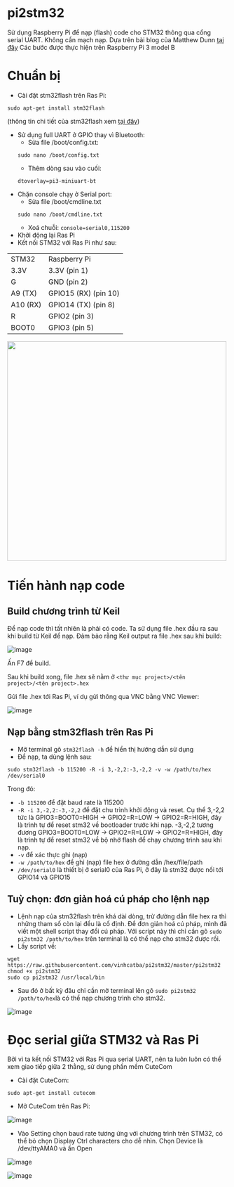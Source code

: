 # pi2stm32
Sử dụng Raspberry Pi để nạp (flash) code cho STM32 thông qua cổng serial UART. Không cần mạch nạp.
Dựa trên bài blog của Matthew Dunn [tại đây](https://siliconjunction.wordpress.com/2017/03/21/flashing-the-stm32f-board-using-a-raspberry-pi-3/) 
Các bước được thực hiện trên Raspberry Pi 3 model B
# Chuẩn bị
- Cài đặt stm32flash trên Ras Pi:
```Shell
sudo apt-get install stm32flash
```
(thông tin chi tiết của stm32flash xem [tại đây](https://sourceforge.net/p/stm32flash/wiki/Home/))
- Sử dụng full UART ở GPIO thay vì Bluetooth:
  - Sửa file /boot/config.txt:
  ```Shell
  sudo nano /boot/config.txt
  ```
  - Thêm dòng sau vào cuối:
  ```Shell
  dtoverlay=pi3-miniuart-bt
  ```
- Chặn console chạy ở Serial port:
  - Sửa file /boot/cmdline.txt
  ```Shell
  sudo nano /boot/cmdline.txt
  ```
  - Xoá chuỗi: `console=serial0,115200`  
- Khởi động lại Ras Pi
- Kết nối STM32 với Ras Pi như sau:

<table>
  <tr><td>STM32</td><td>Raspberry Pi</tr>
  <tr><td> 3.3V </td><td> 3.3V (pin 1) </tr>
  <tr><td> G </td><td> GND (pin 2) </tr>
  <tr><td> A9 (TX) </td><td> GPIO15 (RX) (pin 10) </tr>
  <tr><td> A10 (RX) </td><td> GPIO14 (TX) (pin 8) </tr>
  <tr><td> R </td><td> GPIO2 (pin 3) </tr>
  <tr><td> BOOT0 </td><td> GPIO3 (pin 5) </tr>
</table>
<img src=https://user-images.githubusercontent.com/29064137/119982805-7ff54e00-bfe9-11eb-9a9a-620a29ac8fcf.png width = 500>

# Tiến hành nạp code
## Build chương trình từ Keil
Để nạp code thì tất nhiên là phải có code. Ta sử dụng file .hex đầu ra sau khi build từ Keil để nạp.
Đảm bảo rằng Keil output ra file .hex sau khi build:

![image](https://user-images.githubusercontent.com/29064137/119989620-969fa300-bff1-11eb-9c7a-24e81a961303.png)

Ấn F7 để build.

Sau khi build xong, file .hex sẽ nằm ở `<thư mục project>/<tên project>/<tên project>.hex`

Gửi file .hex tới Ras Pi, ví dụ gửi thông qua VNC bằng VNC Viewer:

![image](https://user-images.githubusercontent.com/29064137/119990688-d5822880-bff2-11eb-83cc-8bf744e2821b.png)

## Nạp bằng stm32flash trên Ras Pi
- Mở terminal gõ `stm32flash -h` để hiển thị hướng dẫn sử dụng
- Để nạp, ta dùng lệnh sau:
```Shell
sudo stm32flash -b 115200 -R -i 3,-2,2:-3,-2,2 -v -w /path/to/hex /dev/serial0
```
  Trong đó:
  - `-b 115200` để đặt baud rate là 115200
  - `-R -i 3,-2,2:-3,-2,2` để đặt chu trình khởi động và reset. Cụ thể 3,-2,2 tức là GPIO3=BOOT0=HIGH -> GPIO2=R=LOW -> GPIO2=R=HIGH, đây là trình tự để reset stm32 về bootloader trước khi nạp. -3,-2,2 tương đương GPIO3=BOOT0=LOW -> GPIO2=R=LOW -> GPIO2=R=HIGH, đây là trình tự để reset stm32 về bộ nhớ flash để chạy chương trình sau khi nạp.
  - `-v` để xác thực ghi (nạp)
  - `-w /path/to/hex` để ghi (nạp) file hex ở đường dẫn /hex/file/path 
  - `/dev/serial0` là thiết bị ở serial0 của Ras Pi, ở đây là stm32 được nối tới GPIO14 và GPIO15
## Tuỳ chọn: đơn giản hoá cú pháp cho lệnh nạp
- Lệnh nạp của stm32flash trên khá dài dòng, trừ đường dẫn file hex ra thì những tham số còn lại đều là cố định. Để đơn giản hoá cú pháp, mình đã viết một shell script thay đổi cú pháp. Với script này thì chỉ cần gõ `sudo pi2stm32 /path/to/hex` trên terminal là có thể nạp cho stm32 được rồi.
- Lấy script về:
```Shell
wget https://raw.githubusercontent.com/vinhcatba/pi2stm32/master/pi2stm32 
chmod +x pi2stm32
sudo cp pi2stm32 /usr/local/bin
```
- Sau đó ở bất kỳ đâu chỉ cần mở terminal lên gõ `sudo pi2stm32 /path/to/hex`là có thể nạp chương trình cho stm32.

![image](https://user-images.githubusercontent.com/29064137/120002867-6959f180-bfff-11eb-9a80-9777c5b61eae.png)

# Đọc serial giữa STM32 và Ras Pi
Bởi vì ta kết nối STM32 với Ras Pi qua serial UART, nên ta luôn luôn có thể xem giao tiếp giữa 2 thằng, sử dụng phần mềm CuteCom
- Cài đặt CuteCom:
```Shell
sudo apt-get install cutecom
```
- Mở CuteCom trên Ras Pi:

![image](https://user-images.githubusercontent.com/29064137/120003439-f0a76500-bfff-11eb-9491-86999614c06d.png)

- Vào Setting chọn baud rate tương ứng với chương trình trên STM32, có thể bỏ chọn Display Ctrl characters cho dễ nhìn. Chọn Device là /dev/ttyAMA0 và ấn Open

![image](https://user-images.githubusercontent.com/29064137/120003884-5ac00a00-c000-11eb-960c-499b1aeec507.png)

![image](https://user-images.githubusercontent.com/29064137/120003913-60b5eb00-c000-11eb-9944-05abfb06ae8e.png)


